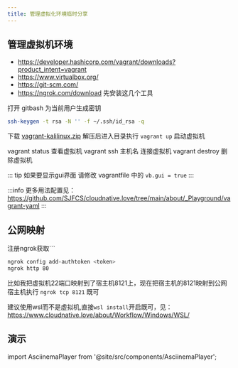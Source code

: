 ```yaml
---
title: 管理虚拟化环境临时分享
---
```

## 管理虚拟机环境
- https://developer.hashicorp.com/vagrant/downloads?product_intent=vagrant
- https://www.virtualbox.org/
- https://git-scm.com/
- https://ngrok.com/download
先安装这几个工具

打开 gitbash 为当前用户生成密钥
```bash
ssh-keygen -t rsa -N '' -f ~/.ssh/id_rsa -q
```

下载 [vagrant-kalilinux.zip](/tmp/vagrant-kalilinux.zip) 解压后进入目录执行 `vagrant up` 启动虚拟机

vagrant status 查看虚拟机
vagrant ssh 主机名 连接虚拟机
vagrant destroy 删除虚拟机

::: tip
如果要显示gui界面 请修改 vagrantfile 中的 `vb.gui = true`
:::

:::info
更多用法配置见：https://github.com/SJFCS/cloudnative.love/tree/main/about/_Playground/vagrant-yaml 
:::


## 公网映射
注册ngrok获取``<token>`
```bash
ngrok config add-authtoken <token>
ngrok http 80
```
比如我把虚拟机22端口映射到了宿主机8121上，现在把宿主机的8121映射到公网
宿主机执行 `ngrok tcp 8121` 既可


建议使用wsl而不是虚拟机,直接`wsl install`开启既可，见：https://www.cloudnative.love/about/Workflow/Windows/WSL/


## 演示 
import AsciinemaPlayer from '@site/src/components/AsciinemaPlayer';

<AsciinemaPlayer
    src="/tmp/vagrant-kalilinux.cast"
    poster="npt:0:5"
    preload={true}
    autoPlay={true}
    idleTimeLimit="2"
/>

